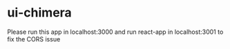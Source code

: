# ui-chimera

Please run this app in localhost:3000 and run react-app in localhost:3001 to fix the CORS issue
